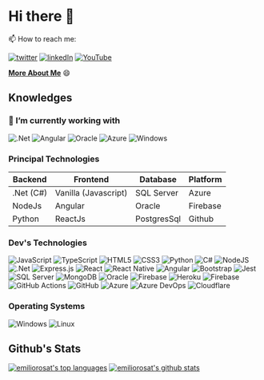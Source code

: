 # Hi there 👋


📫 How to reach me:

[![twitter](https://img.shields.io/badge/twitter-%231DA1F2.svg?&style=for-the-badge&logo=Twitter&logoColor=white)](https://twitter.com/emiliort)
[![linkedIn](https://img.shields.io/badge/linkedin-%230077B5.svg?&style=for-the-badge&logo=linkedin&logoColor=white)](https://www.linkedin.com/in/emiliorosat/)
[![YouTube](https://img.shields.io/badge/youtube-%23FF0000.svg?style=for-the-badge&logo=YouTube&logoColor=white)](https://www.youtube.com/channel/UCeQDXaNSOVaeAQEPNuUNbFQ)


**[More About Me](https://emiliort.com)** 😄


<!--[![youtube](https://img.shields.io/badge/youtube-%23FF0000.svg?&style=for-the-badge&logo=YouTube&logoColor=white)](https://www.youtube.com/channel/UCeQDXaNSOVaeAQEPNuUNbFQ)-->

## Knowledges

### 🔭 I’m currently working with

![.Net](https://img.shields.io/badge/.NET-5C2D91?style=for-the-badge&logo=.net&logoColor=white)
![Angular](https://img.shields.io/badge/angular-%23DD0031.svg?&style=for-the-badge&logo=angular&logoColor=white)
![Oracle](https://img.shields.io/badge/oracle-%23FF0000.svg?&style=for-the-badge&logo=oracle&logoColor=white)
![Azure](https://img.shields.io/badge/azure-0078D6.svg?&style=for-the-badge&logo=msazure&logoColor=white)
![Windows](https://img.shields.io/badge/Windows-0078D6?style=for-the-badge&logo=windows&logoColor=white)


### Principal Technologies

|  Backend                 |   Frontend                      |   Database                  |  Platform                   |
|--------------------------|---------------------------------|-----------------------------|-----------------------------|
| .Net  (C#)               |   Vanilla (Javascript)          |   SQL Server                |   Azure                     |
| NodeJs                   |   Angular                       |   Oracle                    |   Firebase                  |
| Python                   |   ReactJs                       |   PostgresSql               |   Github                    |

### Dev's Technologies

![JavaScript](https://img.shields.io/badge/javascript-%23323330.svg?&style=for-the-badge&logo=javascript&logoColor=%23F7DF1E)
![TypeScript](https://img.shields.io/badge/typescript-%23007ACC.svg?&style=for-the-badge&logo=typescript&logoColor=white)
![HTML5](https://img.shields.io/badge/html5-%23E34F26.svg?&style=for-the-badge&logo=html5&logoColor=white)
![CSS3](https://img.shields.io/badge/css3-%231572B6.svg?&style=for-the-badge&logo=css3&logoColor=white)
![Python](https://img.shields.io/badge/python-%2314354C.svg?&style=for-the-badge&logo=python&logoColor=white)
![C#](https://img.shields.io/badge/c%23-%23239120.svg?&style=for-the-badge&logo=c-sharp&logoColor=white)
![NodeJS](https://img.shields.io/badge/node.js-%2343853D.svg?&style=for-the-badge&logo=node.js&logoColor=white)
![.Net](https://img.shields.io/badge/.NET-5C2D91?style=for-the-badge&logo=.net&logoColor=white)
![Express.js](https://img.shields.io/badge/express.js-%23404d59.svg?&style=for-the-badge)
![React](https://img.shields.io/badge/react-%2320232a.svg?&style=for-the-badge&logo=react&logoColor=%2361DAFB)
![React Native](https://img.shields.io/badge/react_native-%2320232a.svg?&style=for-the-badge&logo=react&logoColor=%2361DAFB)
![Angular](https://img.shields.io/badge/angular-%23DD0031.svg?&style=for-the-badge&logo=angular&logoColor=white)
![Bootstrap](https://img.shields.io/badge/bootstrap-%23563D7C.svg?&style=for-the-badge&logo=bootstrap&logoColor=white)
![Jest](https://img.shields.io/badge/-jest-%23C21325?&style=for-the-badge&logo=jest&logoColor=white)
![SQL Server](https://img.shields.io/badge/sqlserver-%231DA1F2.svg?&style=for-the-badge&logo=sqlserver&logoColor=white)
![MongoDB](https://img.shields.io/badge/MongoDB-%234ea94b.svg?&style=for-the-badge&logo=mongodb&logoColor=white)
![Oracle](https://img.shields.io/badge/oracle-%23FF0000.svg?&style=for-the-badge&logo=oracle&logoColor=white)
![Firebase](https://img.shields.io/badge/firebase-%23039BE5.svg?&style=for-the-badge&logo=firebase)
![Heroku](https://img.shields.io/badge/heroku-%23430098.svg?&style=for-the-badge&logo=heroku&logoColor=white)
![Firebase](https://img.shields.io/badge/firebase-%23039BE5.svg?&style=for-the-badge&logo=firebase)
![GitHub Actions](https://img.shields.io/badge/githubactions-%232671E5.svg?&style=for-the-badge&logo=githubactions&logoColor=white)
![GitHub](https://img.shields.io/badge/github-%23121011.svg?&style=for-the-badge&logo=github&logoColor=white)
![Azure](https://img.shields.io/badge/azure-0078D6.svg?&style=for-the-badge&logo=msazure&logoColor=white)
![Azure DevOps](https://img.shields.io/badge/azure_devops-0078D6.svg?&style=for-the-badge&logo=azure&logoColor=white)
![Cloudflare](https://img.shields.io/badge/cloudflare-%23E34F26.svg?&style=for-the-badge&logo=cloudflare&logoColor=white)


### Operating Systems

![Windows](https://img.shields.io/badge/Windows-0078D6?style=for-the-badge&logo=windows&logoColor=white)
![Linux](https://img.shields.io/badge/Linux-000000?style=for-the-badge&logo=linux&logoColor=white)


## Github's Stats

[![emiliorosat's top languages](https://github-readme-stats.vercel.app/api/top-langs/?username=emiliorosat&theme=chartreuse-dark)](https://github.com/anuraghazra/github-readme-stats)
[![emiliorosat's github stats](https://github-readme-stats.vercel.app/api?username=emiliorosat&theme=chartreuse-dark)](https://github.com/anuraghazra/github-readme-stats)







<!--
**emiliorosat/emiliorosat** is a ✨ _special_ ✨ repository because its `README.md` (this file) appears on your GitHub profile.

Here are some ideas to get you started:

- 🔭 I’m currently working on ...
-  ...
- 👯 I’m looking to collaborate on ...
- 🤔 I’m looking for help with ...
- 💬 Ask me about ...
-  ...
- 😄 Pronouns: ...
- ⚡ Fun fact: ...
-->
